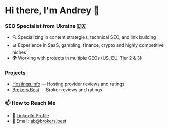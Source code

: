 # Hi there, I'm Andrey 👋

### SEO Specialist from Ukraine 🇺🇦

- 🔍 Specializing in content strategies, technical SEO, and link building
- 📊 Experience in SaaS, gambling, finance, crypto and highly competitive niches
- 🌍 Working with projects in multiple GEOs (US, EU, Tier 2 & 3)

### Projects
- [Hostings.info](https://hostings.info) — Hosting provider reviews and ratings
- [Brokers.Best](https://ru.brokers.best) — Broker reviews and ratings

### 📫 How to Reach Me
- 💼 [LinkedIn Profile](https://www.linkedin.com/in/aborovskiy/)
- 📧 Email: ab@brokers.best
